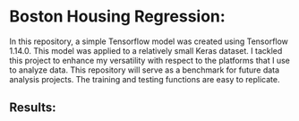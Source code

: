 # Boston Housing Regression:
In this repository, a simple Tensorflow model was created using Tensorflow 1.14.0. This model was applied to a relatively small Keras dataset. I tackled this project to enhance my versatility with respect to the platforms that I use to analyze data. This repository will serve as a benchmark for future data analysis projects. The training and testing functions are easy to replicate. 

## Results:

